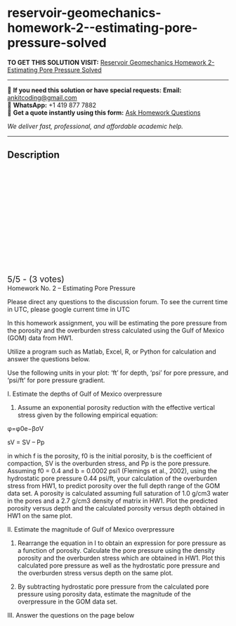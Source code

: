 # reservoir-geomechanics-homework-2--estimating-pore-pressure-solved
**TO GET THIS SOLUTION VISIT:** [Reservoir Geomechanics Homework 2- Estimating Pore Pressure Solved](https://www.ankitcodinghub.com/product/reservoir-geomechanics-solved-2/)


---

📩 **If you need this solution or have special requests:** **Email:** ankitcoding@gmail.com  
📱 **WhatsApp:** +1 419 877 7882  
📄 **Get a quote instantly using this form:** [Ask Homework Questions](https://www.ankitcodinghub.com/services/ask-homework-questions/)

*We deliver fast, professional, and affordable academic help.*

---

<h2>Description</h2>



<div class="kk-star-ratings kksr-auto kksr-align-center kksr-valign-top" data-payload="{&quot;align&quot;:&quot;center&quot;,&quot;id&quot;:&quot;124021&quot;,&quot;slug&quot;:&quot;default&quot;,&quot;valign&quot;:&quot;top&quot;,&quot;ignore&quot;:&quot;&quot;,&quot;reference&quot;:&quot;auto&quot;,&quot;class&quot;:&quot;&quot;,&quot;count&quot;:&quot;3&quot;,&quot;legendonly&quot;:&quot;&quot;,&quot;readonly&quot;:&quot;&quot;,&quot;score&quot;:&quot;5&quot;,&quot;starsonly&quot;:&quot;&quot;,&quot;best&quot;:&quot;5&quot;,&quot;gap&quot;:&quot;4&quot;,&quot;greet&quot;:&quot;Rate this product&quot;,&quot;legend&quot;:&quot;5\/5 - (3 votes)&quot;,&quot;size&quot;:&quot;24&quot;,&quot;title&quot;:&quot;Reservoir Geomechanics Homework 2- Estimating Pore Pressure Solved&quot;,&quot;width&quot;:&quot;138&quot;,&quot;_legend&quot;:&quot;{score}\/{best} - ({count} {votes})&quot;,&quot;font_factor&quot;:&quot;1.25&quot;}">

<div class="kksr-stars">

<div class="kksr-stars-inactive">
            <div class="kksr-star" data-star="1" style="padding-right: 4px">


<div class="kksr-icon" style="width: 24px; height: 24px;"></div>
        </div>
            <div class="kksr-star" data-star="2" style="padding-right: 4px">


<div class="kksr-icon" style="width: 24px; height: 24px;"></div>
        </div>
            <div class="kksr-star" data-star="3" style="padding-right: 4px">


<div class="kksr-icon" style="width: 24px; height: 24px;"></div>
        </div>
            <div class="kksr-star" data-star="4" style="padding-right: 4px">


<div class="kksr-icon" style="width: 24px; height: 24px;"></div>
        </div>
            <div class="kksr-star" data-star="5" style="padding-right: 4px">


<div class="kksr-icon" style="width: 24px; height: 24px;"></div>
        </div>
    </div>

<div class="kksr-stars-active" style="width: 138px;">
            <div class="kksr-star" style="padding-right: 4px">


<div class="kksr-icon" style="width: 24px; height: 24px;"></div>
        </div>
            <div class="kksr-star" style="padding-right: 4px">


<div class="kksr-icon" style="width: 24px; height: 24px;"></div>
        </div>
            <div class="kksr-star" style="padding-right: 4px">


<div class="kksr-icon" style="width: 24px; height: 24px;"></div>
        </div>
            <div class="kksr-star" style="padding-right: 4px">


<div class="kksr-icon" style="width: 24px; height: 24px;"></div>
        </div>
            <div class="kksr-star" style="padding-right: 4px">


<div class="kksr-icon" style="width: 24px; height: 24px;"></div>
        </div>
    </div>
</div>


<div class="kksr-legend" style="font-size: 19.2px;">
            5/5 - (3 votes)    </div>
    </div>
Homework No. 2 – Estimating Pore Pressure

Please direct any questions to the discussion forum. To see the current time in UTC, please google current time in UTC

In this homework assignment, you will be estimating the pore pressure from the porosity and the overburden stress calculated using the Gulf of Mexico (GOM) data from HW1.

Utilize a program such as Matlab, Excel, R, or Python for calculation and answer the questions below.

Use the following units in your plot: ‘ft’ for depth, ‘psi’ for pore pressure, and ‘psi/ft’ for pore pressure gradient.

I. Estimate the depths of Gulf of Mexico overpressure

1. Assume an exponential porosity reduction with the effective vertical stress given by the following empirical equation:

φ=φ0e−βσV

sV = SV – Pp

in which f is the porosity, f0 is the initial porosity, b is the coefficient of compaction, SV is the overburden stress, and Pp is the pore pressure. Assuming f0 = 0.4 and b = 0.0002 psi1 (Flemings et al., 2002), using the hydrostatic pore pressure 0.44 psi/ft, your calculation of the overburden stress from HW1, to predict porosity over the full depth range of the GOM data set. A porosity is calculated assuming full saturation of 1.0 g/cm3 water in the pores and a 2.7 g/cm3 density of matrix in HW1. Plot the predicted porosity versus depth and the calculated porosity versus depth obtained in HW1 on the same plot.

II. Estimate the magnitude of Gulf of Mexico overpressure

1. Rearrange the equation in I to obtain an expression for pore pressure as a function of porosity. Calculate the pore pressure using the density porosity and the overburden stress which are obtained in HW1. Plot this calculated pore pressure as well as the hydrostatic pore pressure and the overburden stress versus depth on the same plot.

2. By subtracting hydrostatic pore pressure from the calculated pore pressure using porosity data, estimate the magnitude of the overpressure in the GOM data set.

III. Answer the questions on the page below
